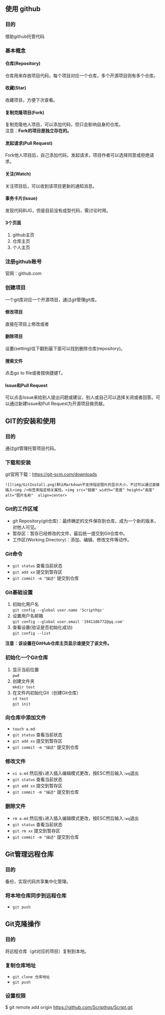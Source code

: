 ## 使用 github

### 目的
借助github托管代码

### 基本概念

#### 仓库(Repository)
仓库用来存放项目代码，每个项目对应一个仓库，多个开源项目则有多个仓库。

#### 收藏(Star)
收藏项目，方便下次查看。

#### 复制克隆项目(Fork)
复制克隆他人项目，可以添加代码，但只会影响自身的仓库。  
注意：**Fork的项目是独立存在的。**

#### 发起请求(Pull Request)
Fork他人项目后，自己添加代码，发起请求，项目作者可以选择同意或拒绝请求。

#### 关注(Watch)
关注项目后，可以收到该项目更新的通知消息。

#### 事务卡片(Issue)
发现代码BUG，但是目前没有成型代码，需讨论时用。

#### 3个页面
1. github主页
2. 仓库主页
3. 个人主页

### 注册github账号
官网：github.com

### 创建项目
一个git库对应一个开源项目，通过git管理git库。

####  修改项目
直接在项目上修改或者

#### 删除项目
设置(setting)往下翻到最下面可以找到删除仓库(repository)。

#### 搜索文件
点击go to file或者按快捷键T。

#### Issue和Pull Request
可以点击Issue来给别人提出问题或建议，别人或自己可以选择关闭或者回答。可以通过新建Issue和Pull Request为开源项目做贡献。

## GIT的安装和使用

### 目的
通过git管理托管项目代码。

### 下载和安装
git官网下载：https://git-scm.com/downloads


`![](img/GitInstall.png)默认Markdown不支持指定图片的显示大小，不过可以通过直接插入<img />标签来指定相关属性。<img src="链接" width="宽度" height="高度" alt="图片名称" 
align=center>`  

### Git的工作区域
- git Repository(git仓库)：最终确定的文件保存到仓库，成为一个新的版本，对他人可见。
- 暂存区：暂存已经修改的文件，最后统一提交到Git仓库中。
- 工作区(Working Directory)：添加、编辑、修改文件等动作。
  
### Git命令
- `git status` 查看当前状态
- `git add xx` 提交到暂存区
- `git commit -m "描述"` 提交到仓库

### Git基础设置
1. 初始化用户名     
   `git config --global user.name 'Scripthqs'`
2. 设置用户名邮箱  
   `git config --global user.email '1941186772@qq.com'`
3. 查看设置(验证是否初始化成功)  
   `git config --list`  

**注意：该设置在GitHub仓库主页显示谁提交了该文件。**

### 初始化一个Git仓库
1. 显示当前位置  
   `pwd`
2. 创建文件夹  
   `mkdir test`
3. 在文件内初始化Git（创建Git仓库）  
   `cd test`  
   `git init`

### 向仓库中添加文件
- `touch a.md`
- `git status` 查看当前状态
- `git add xx` 提交到暂存区
- `git commit -m "描述"` 提交到仓库

### 修改文件
- `vi a.md` 然后按`i`进入插入编辑模式更改，按ESC然后输入`:wq`退出
- `git status` 查看当前状态
- `git add xx` 提交到暂存区
- `git commit -m "描述"` 提交到仓库

### 删除文件
- `rm a.md` 然后按`i`进入插入编辑模式更改，按ESC然后输入`:wq`退出
- `git status` 查看当前状态
- `git rm xx` 提交到暂存区
- `git commit -m "描述"` 提交到仓库

## Git管理远程仓库

### 目的
备份，实现代码共享集中化管理。

### 将本地仓库同步到远程仓库
- `git push`
  
## Git克隆操作

### 目的
将远程仓库（git对应的项目）复制到本地。

### 复制仓库地址
- `git clone 仓库地址`
- `git push`
  
### 设置权限

$ git remote add origin https://github.com/Scripthqs/Script.git



